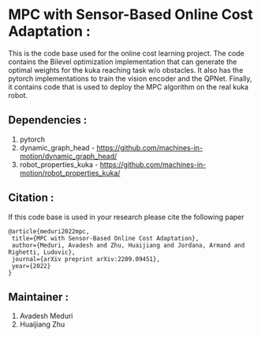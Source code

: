 # MPC with Sensor-Based Online Cost Adaptation :

This is the code base used for the online cost learning project. The code contains the Bilevel optimization implementation that can generate the optimal
weights for the kuka reaching task w/o obstacles. It also has the pytorch implementations to train the vision encoder and the QPNet. Finally, it contains code
that is used to deploy the MPC algorithm on the real kuka robot. 

## Dependencies : 

1. pytorch
2. dynamic_graph_head - https://github.com/machines-in-motion/dynamic_graph_head/
3. robot_properties_kuka - https://github.com/machines-in-motion/robot_properties_kuka/

## Citation :

If this code base is used in your research please cite the following paper 
 ```
 @article{meduri2022mpc,
  title={MPC with Sensor-Based Online Cost Adaptation},
  author={Meduri, Avadesh and Zhu, Huaijiang and Jordana, Armand and Righetti, Ludovic},
  journal={arXiv preprint arXiv:2209.09451},
  year={2022}
}
 ```
 
 ## Maintainer :
 
 1. Avadesh Meduri
 2. Huaijiang Zhu
